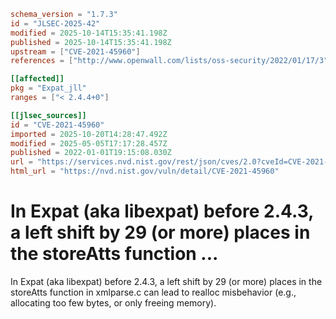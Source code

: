 ```toml
schema_version = "1.7.3"
id = "JLSEC-2025-42"
modified = 2025-10-14T15:35:41.198Z
published = 2025-10-14T15:35:41.198Z
upstream = ["CVE-2021-45960"]
references = ["http://www.openwall.com/lists/oss-security/2022/01/17/3", "https://bugzilla.mozilla.org/show_bug.cgi?id=1217609", "https://cert-portal.siemens.com/productcert/pdf/ssa-484086.pdf", "https://github.com/libexpat/libexpat/issues/531", "https://github.com/libexpat/libexpat/pull/534", "https://security.gentoo.org/glsa/202209-24", "https://security.netapp.com/advisory/ntap-20220121-0004/", "https://www.debian.org/security/2022/dsa-5073", "https://www.tenable.com/security/tns-2022-05", "http://www.openwall.com/lists/oss-security/2022/01/17/3", "https://bugzilla.mozilla.org/show_bug.cgi?id=1217609", "https://cert-portal.siemens.com/productcert/pdf/ssa-484086.pdf", "https://github.com/libexpat/libexpat/issues/531", "https://github.com/libexpat/libexpat/pull/534", "https://security.gentoo.org/glsa/202209-24", "https://security.netapp.com/advisory/ntap-20220121-0004/", "https://www.debian.org/security/2022/dsa-5073", "https://www.tenable.com/security/tns-2022-05"]

[[affected]]
pkg = "Expat_jll"
ranges = ["< 2.4.4+0"]

[[jlsec_sources]]
id = "CVE-2021-45960"
imported = 2025-10-20T14:28:47.492Z
modified = 2025-05-05T17:17:28.457Z
published = 2022-01-01T19:15:08.030Z
url = "https://services.nvd.nist.gov/rest/json/cves/2.0?cveId=CVE-2021-45960"
html_url = "https://nvd.nist.gov/vuln/detail/CVE-2021-45960"
```

# In Expat (aka libexpat) before 2.4.3, a left shift by 29 (or more) places in the storeAtts function ...

In Expat (aka libexpat) before 2.4.3, a left shift by 29 (or more) places in the storeAtts function in xmlparse.c can lead to realloc misbehavior (e.g., allocating too few bytes, or only freeing memory).


